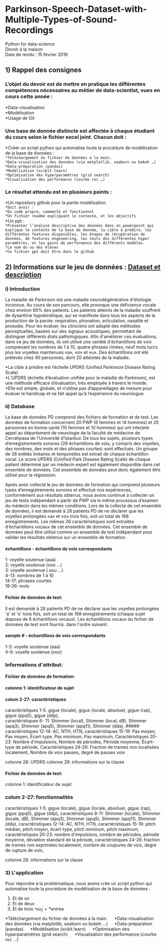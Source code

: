 # Parkinson-Speech-Dataset-with-Multiple-Types-of-Sound-Recordings
Python for data-science  
Devoir à la maison  
Date de rendu : 15 février 2019

## 1) Rappel des consignes 

### L’objet du devoir est de mettre en pratique les différentes compétences nécessaires au métier de data-scientist, vues en cours cette année :
*Data-visualisation  
*Modélisation  
*Usage de Git

### Une base de donnée distincte est affectée à chaque étudiant du cours selon le fichier excel joint. Chacun doit :
*Créer un script python qui automatise toute la procédure de modélisation de la base de données :  
`*Téléchargement du fichier de données à la main.`  
`*Data-visualisation des données (via matplotlib, seaborn ou bokeh …)`  
`*Data-préparation (pandas)`  
`*Modélisation (scikit learn)`  
`*Optimisation des hyperparamètres (grid search)`  
`*Visualisation des performance (courbe roc …)`  

### Le résultat attendu est en plusieurs points :
*Un repository github pour la partie modélisation  
`*Doit avoir :`  
`*Du code propre, commenté et fonctionnel`  
`*Un fichier readme expliquant le contexte, et les objectifs`  
*Un ppt :  
`*Présenter l’analyse descriptive des données dans un powerpoint qui explique le contexte de la base de donnée, la cible à prédire, les différentes features disponibles, les étapes de récupération de données, de features engeneering, les tests des différentes hyper paramètres, et les gains de performance des différents modèles.`  
`*Le nom du ou des élèves`  
`*Ce fichier ppt doit être dans le github`  

## 2) Informations sur le jeu de données : [Dataset et description](https://archive.ics.uci.edu/ml/datasets/Parkinson+Speech+Dataset+with++Multiple+Types+of+Sound+Recordings)

### i) Introduction
La maladie de Parkinson est une maladie neurodégénérative d'étiologie inconnue. Au cours de son parcours, elle provoque une déficience vocale chez environ 90% des patients. Les patients atteints de la maladie souffrent de dysarthrie hypokinétique, qui se manifeste dans tous les aspects de la production de la parole: respiration, phonation, articulation, nasalité et prosodie. Pour les évaluer, les cliniciens ont adopté des méthodes perceptuelles, basées sur des signaux acoustiques, permettant de distinguer différents états pathologiques. Afin d'améliorer ces évaluations, dans ce jeu de données, ils ont utilisé une variété d'échantillons de voix comprenant les nombres de 1 à 10, quatre phrases rimées, neuf mots turcs plus les voyelles maintenues «a», «o» et «u». Des échantillons ont été prélevés chez 40 personnes, dont 20 atteintes de la maladie.  

*La cible à prédire est l’échelle UPDRS (Unified Parkinson Disease Rating Scale)  
*L’UPDRS (échelle d’évaluation unifiée pour la maladie de Parkinson), est une méthode efficace d’évaluation, très employée à travers le monde.  
*Elle est simple, globale, et n’utilise pas d’appareillages de mesure pour évaluer le handicap et ne fait appel qu’à l’expérience du neurologue.

### ii) Database

La base de données PD comprend des fichiers de formation et de test. Les données de formation concernent 20 PWP (6 femmes et 14 hommes) et 20 personnes en bonne santé (10 femmes et 10 hommes) qui ont interjeté appel au département de neurologie de la faculté de médecine de Cerrahpasa de l’Université d’Istanbul. De tous les sujets, plusieurs types d’enregistrements sonores (26 échantillons de voix, y compris des voyelles, des nombres, des mots et des phrases courtes) sont effectués. Un groupe de 26 entités linéaires et temporelles est extrait de chaque échantillon vocal. Le score UPDRS ((Unified Park Disease Rating Scale) de chaque patient déterminé par un médecin expert est également disponible dans cet ensemble de données. Cet ensemble de données peut donc également être utilisé pour la régression.  

Après avoir collecté le jeu de données de formation qui comprend plusieurs types d’enregistrements sonores et effectué nos expériences, conformément aux résultats obtenus, nous avons continué à collecter un jeu de tests indépendant à partir de PWP via le même processus d’examen du médecin dans les mêmes conditions. Lors de la collecte de cet ensemble de données, il est demandé à 28 patients PD de ne déclarer que les voyelles prolongées «a» et «o» trois fois, soit un total de 168 enregistrements. Les mêmes 26 caractéristiques sont extraites d'échantillons vocaux de cet ensemble de données. Cet ensemble de données peut être utilisé comme un ensemble de test indépendant pour valider les résultats obtenus sur un ensemble de formation. 

#### échantillons - échantillons de voix correspondants 
1: voyelle soutenue (aaa)  
2: voyelle soutenue (ooo ...)  
3: voyelle soutenue ( uuu ...)  
4-13: nombres de 1 à 10  
14-17: phrases courtes  
18-26: mots

#### Fichier de données de test: 
Il est demandé à 28 patients PD de ne déclarer que les voyelles prolongées 'a' et 'o' trois fois, soit un total de 168 enregistrements (chaque sujet dispose de 6 échantillons vocaux). Les échantillons vocaux du fichier de données de test sont fournis. dans l'ordre suivant: 

#### sample # - échantillons de voix correspondants 
1-3: voyelle soutenue (aaa)  
4-6: voyelle soutenue (ooo) 

### Informations d'attribut:

#### Fichier de données de formation: 
#### colonne 1: identificateur de sujet 

#### colum 2-27: caractéristiques 
caractéristiques 1-5: gigue (locale), gigue (locale, absolue), gigue (rap), gigue (ppq5), gigue (ddp),  
caractéristiques 6- 11: Shimmer (local), Shimmer (local, dB), Shimmer (apq3), Shimmer (apq5), Shimmer (apq11), Shimmer (dda),  ##### caractéristiques 12-14: AC, NTH, HTN, 
caractéristiques 15-19: Pas moyen, Pas moyen, Écart-type, Pas minimum, Pas maximum, 
Caractéristiques 20-23: Nombre d'impulsions, Nombre de périodes, Période moyenne, Écart-type de période, 
Caractéristiques 24-26: Fraction de trames non localisées localement, Nombre de voix pauses, degré de pauses voix 

colonne 28: UPDRS 
colonne 29: informations sur la classe 

#### Fichier de données de test: 
colonne 1: identificateur de sujet 

### colum 2-27: fonctionnalités 
caractéristiques 1-5: gigue (locale), gigue (locale, absolue), gigue (rap), gigue (ppq5), gigue (ddp), 
caractéristiques 6-11: Shimmer (locale), Shimmer (locale, dB), Shimmer (apq3), Shimmer (apq5), Shimmer (apq11), Shimmer (dda), 
caractéristiques 12-14: AC, NTH, HTN, 
caractéristiques 15-19: pitch médian, pitch moyen, écart-type, pitch minimum, pitch maximum, 
caractéristiques 20-23: nombre d'impulsions, nombre de périodes, période moyenne, déviation standard de la période, 
caractéristiques 24-26: fraction de trames non exprimées localement, nombre de coupures de voix, degré de rupture de voix, 

colonne 28: informations sur la classe 

### 3) L'application

Pour répondre à la problématique, nous avons crée un script python qui automatise toute la procédure de modélisation de la base de données :  
1. Et de un
2. Et de deux
3. Et de trois
`*maj` + *entree

*Téléchargement du fichier de données à la main.`  
`*Data-visualisation des données (via matplotlib, seaborn ou bokeh …)`  
`*Data-préparation (pandas)`  
`*Modélisation (scikit learn)`  
`*Optimisation des hyperparamètres (grid search)`  
`*Visualisation des performance (courbe roc …)`  
